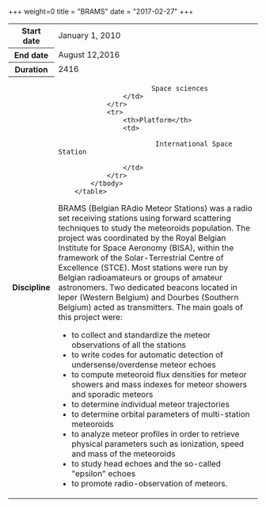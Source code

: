 +++
weight=0
title = "BRAMS"
date = "2017-02-27"
+++
<table class="table table-striped table-bordered">
            <tbody>
                <tr>
                    <th>Start date</th>
                    <td>January 1, 2010</td>
                </tr>
                <tr>
                    <th>End date</th>
                    <td>August 12,2016</td>
                </tr>
                <tr>
                    <th>Duration</th>
                    <td>2416</td>
                </tr>
                <tr>
                    <th>Discipline</th>
                    <td>
                    
                           Space sciences
                    </td>
                </tr>
                <tr>
                    <th>Platform</th>
                    <td>
                   
                            International Space Station
                  
                    </td>
                </tr>
            </tbody>
        </table>


BRAMS (Belgian RAdio Meteor Stations) was a radio set receiving stations using forward scattering techniques to study the meteoroids population. The project was coordinated by the Royal Belgian Institute for Space Aeronomy (BISA), within the framework of the Solar-Terrestrial Centre of Excellence (STCE). Most stations were run by Belgian radioamateurs or groups of amateur astronomers.  Two dedicated beacons located in Ieper (Western Belgium) and Dourbes (Southern Belgium) acted as transmitters.
The main goals of this project were:

* to collect and standardize the meteor observations of all the stations
* to write codes for automatic detection of undersense/overdense meteor echoes
* to compute meteoroid flux densities for meteor showers and mass indexes for meteor showers and sporadic meteors
* to determine individual meteor trajectories
* to determine orbital parameters of multi-station meteoroids
* to analyze meteor profiles in order to retrieve physical parameters such as ionization, speed and mass of the meteoroids
* to study head echoes and the so-called "epsilon" echoes
* to promote radio-observation of meteors.

